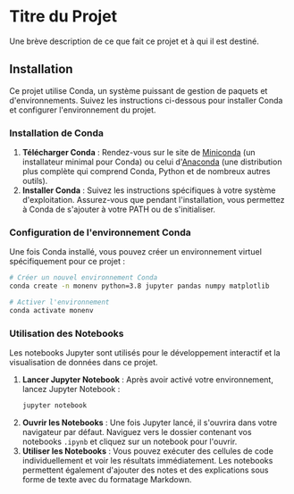 # Titre du Projet

Une brève description de ce que fait ce projet et à qui il est destiné.

## Installation

Ce projet utilise Conda, un système puissant de gestion de paquets et d'environnements. Suivez les instructions ci-dessous pour installer Conda et configurer l'environnement du projet.

### Installation de Conda

1. **Télécharger Conda** : Rendez-vous sur le site de [Miniconda](https://docs.conda.io/en/latest/miniconda.html) (un installateur minimal pour Conda) ou celui d'[Anaconda](https://www.anaconda.com/products/individual) (une distribution plus complète qui comprend Conda, Python et de nombreux autres outils).
2. **Installer Conda** : Suivez les instructions spécifiques à votre système d'exploitation. Assurez-vous que pendant l'installation, vous permettez à Conda de s'ajouter à votre PATH ou de s'initialiser.

### Configuration de l'environnement Conda

Une fois Conda installé, vous pouvez créer un environnement virtuel spécifiquement pour ce projet :

```bash
# Créer un nouvel environnement Conda
conda create -n monenv python=3.8 jupyter pandas numpy matplotlib

# Activer l'environnement
conda activate monenv
```

### Utilisation des Notebooks

Les notebooks Jupyter sont utilisés pour le développement interactif et la visualisation de données dans ce projet.

1. **Lancer Jupyter Notebook** : Après avoir activé votre environnement, lancez Jupyter Notebook :
   ```bash
   jupyter notebook
   ```
2. **Ouvrir les Notebooks** : Une fois Jupyter lancé, il s'ouvrira dans votre navigateur par défaut. Naviguez vers le dossier contenant vos notebooks `.ipynb` et cliquez sur un notebook pour l'ouvrir.
3. **Utiliser les Notebooks** : Vous pouvez exécuter des cellules de code individuellement et voir les résultats immédiatement. Les notebooks permettent également d'ajouter des notes et des explications sous forme de texte avec du formatage Markdown.
